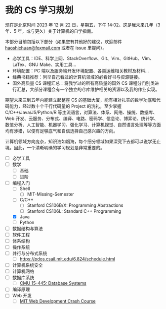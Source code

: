 # 我的 CS 学习规划

现在是北京时间 2023 年 12 月 22 日，星期五，下午 14:02。这是我未来几年（3 年、5 年，或与更久）关于计算机的自学指南。

本部分目前包括以下部分（如果您有其他好的建议，欢迎邮件 [haoshichuan@foxmail.com](mailto:haoshichuan@foxmail.com) 或者在 issue 里提问）。

- 必学工具：IDE、科学上网、StackOverflow、Git、Vim、GitHub、Vim、LaTex、GNU Make、实用工具...
- 环境配置：PC 端以及服务端开发环境配置、各类运维相关教材及材料...
- 经典书籍推荐：列举自己看过的计算机领域的必看好书与资源链接。
- 国外高质量 CS 课程汇总：将我学过的所有高质量的国外 CS 课程分门别类进行汇总，大部分课程会有一个独立的仓库维护相关的资源以及我的作业实现。

期望未来三到五年内能建立起整座 CS 的基础大厦，能有相对扎实的数学功底和代码能力，经过数十个千行代码量的 Project 的洗礼，至少掌握 C/C++/Java/JS/Python/R 等主流语言，对算法、体系、网络、操统、数据库、Web 开发、云服务、分布式、编译、电路、密码学、信息论、博弈论、统计学、数值分析、人工智能、机器学习、强化学习、计算机视觉、自然语言处理等等方面均有涉猎，以便有足够底气和自信选择自己感兴趣的方向。

计算机领域方向庞杂，知识浩如烟海，每个细分领域如果深究下去都可以说学无止境。因此，一个清晰明确的学习规划是非常重要的。

- [ ] 必学工具
- [ ] 数学
    - [ ] 基础
    - [ ] 进阶 
- [ ] 编程入门
    - [ ] Shell
        - [ ] MIT-Missing-Semester
    - [ ] C/C++
        - [ ] Stanford CS106B/X: Programming Abstractions
        - [ ] Stanford CS106L: Standard C++ Programming
    - [x] Java
    - [ ] Python
- [ ] 数据结构与算法
- [ ] 软件工程
- [ ] 体系结构
- [ ] 操作系统
- [ ] 并行与分布式系统
    - [ ] https://pdos.csail.mit.edu/6.824/schedule.html
- [ ] 计算机系统安全
- [ ] 计算机网络
- [ ] 数据库系统
    - [ ] [CMU 15-445: Database Systems](https://csdiy.wiki/%E6%95%B0%E6%8D%AE%E5%BA%93%E7%B3%BB%E7%BB%9F/15445/)
- [ ] 编译原理
- [ ] Web 开发
    - [ ] [MIT Web Development Crash Course](https://weblab.mit.edu/schedule/)
